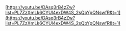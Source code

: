 [https://youtu.be/DAsq3rB4zZw?list=PL7ZzXmLk6CYUl4exDW4S_2sQbYpQNswfR&t=1](https://youtu.be/DAsq3rB4zZw?list=PL7ZzXmLk6CYUl4exDW4S_2sQbYpQNswfR&t=1)